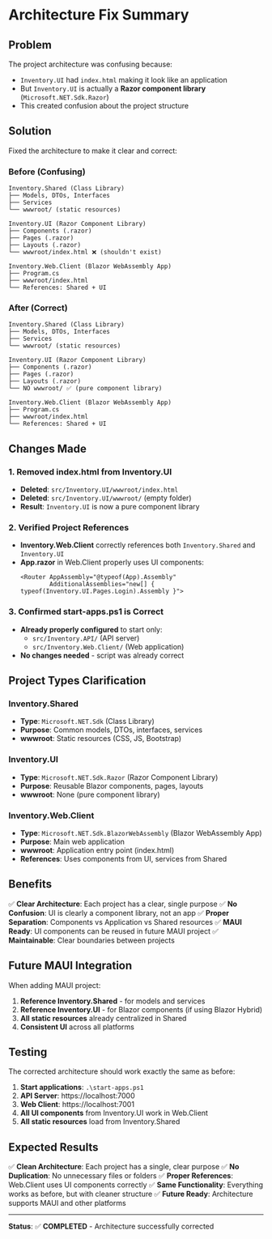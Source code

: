 # Architecture Fix Summary

## Problem
The project architecture was confusing because:
- `Inventory.UI` had `index.html` making it look like an application
- But `Inventory.UI` is actually a **Razor component library** (`Microsoft.NET.Sdk.Razor`)
- This created confusion about the project structure

## Solution
Fixed the architecture to make it clear and correct:

### **Before (Confusing)**
```
Inventory.Shared (Class Library)
├── Models, DTOs, Interfaces
├── Services
└── wwwroot/ (static resources)

Inventory.UI (Razor Component Library)
├── Components (.razor)
├── Pages (.razor)
├── Layouts (.razor)
└── wwwroot/index.html ❌ (shouldn't exist)

Inventory.Web.Client (Blazor WebAssembly App)
├── Program.cs
├── wwwroot/index.html
└── References: Shared + UI
```

### **After (Correct)**
```
Inventory.Shared (Class Library)
├── Models, DTOs, Interfaces
├── Services
└── wwwroot/ (static resources)

Inventory.UI (Razor Component Library)
├── Components (.razor)
├── Pages (.razor)
├── Layouts (.razor)
└── NO wwwroot/ ✅ (pure component library)

Inventory.Web.Client (Blazor WebAssembly App)
├── Program.cs
├── wwwroot/index.html
└── References: Shared + UI
```

## Changes Made

### 1. Removed index.html from Inventory.UI
- **Deleted**: `src/Inventory.UI/wwwroot/index.html`
- **Deleted**: `src/Inventory.UI/wwwroot/` (empty folder)
- **Result**: `Inventory.UI` is now a pure component library

### 2. Verified Project References
- **Inventory.Web.Client** correctly references both `Inventory.Shared` and `Inventory.UI`
- **App.razor** in Web.Client properly uses UI components:
  ```razor
  <Router AppAssembly="@typeof(App).Assembly" 
          AdditionalAssemblies="new[] { typeof(Inventory.UI.Pages.Login).Assembly }">
  ```

### 3. Confirmed start-apps.ps1 is Correct
- **Already properly configured** to start only:
  - `src/Inventory.API/` (API server)
  - `src/Inventory.Web.Client/` (Web application)
- **No changes needed** - script was already correct

## Project Types Clarification

### **Inventory.Shared**
- **Type**: `Microsoft.NET.Sdk` (Class Library)
- **Purpose**: Common models, DTOs, interfaces, services
- **wwwroot**: Static resources (CSS, JS, Bootstrap)

### **Inventory.UI**
- **Type**: `Microsoft.NET.Sdk.Razor` (Razor Component Library)
- **Purpose**: Reusable Blazor components, pages, layouts
- **wwwroot**: None (pure component library)

### **Inventory.Web.Client**
- **Type**: `Microsoft.NET.Sdk.BlazorWebAssembly` (Blazor WebAssembly App)
- **Purpose**: Main web application
- **wwwroot**: Application entry point (index.html)
- **References**: Uses components from UI, services from Shared

## Benefits

✅ **Clear Architecture**: Each project has a clear, single purpose
✅ **No Confusion**: UI is clearly a component library, not an app
✅ **Proper Separation**: Components vs Application vs Shared resources
✅ **MAUI Ready**: UI components can be reused in future MAUI project
✅ **Maintainable**: Clear boundaries between projects

## Future MAUI Integration

When adding MAUI project:
1. **Reference Inventory.Shared** - for models and services
2. **Reference Inventory.UI** - for Blazor components (if using Blazor Hybrid)
3. **All static resources** already centralized in Shared
4. **Consistent UI** across all platforms

## Testing

The corrected architecture should work exactly the same as before:
1. **Start applications**: `.\start-apps.ps1`
2. **API Server**: https://localhost:7000
3. **Web Client**: https://localhost:7001
4. **All UI components** from Inventory.UI work in Web.Client
5. **All static resources** load from Inventory.Shared

## Expected Results

✅ **Clean Architecture**: Each project has a single, clear purpose
✅ **No Duplication**: No unnecessary files or folders
✅ **Proper References**: Web.Client uses UI components correctly
✅ **Same Functionality**: Everything works as before, but with cleaner structure
✅ **Future Ready**: Architecture supports MAUI and other platforms

---

**Status**: ✅ **COMPLETED** - Architecture successfully corrected
